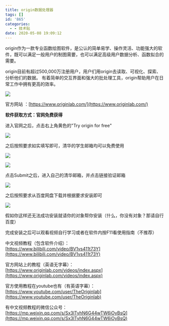 ```yaml
---
title: origin数据处理器
tags: []
id: '865'
categories:
  - - 技术贴
date: 2020-05-08 19:09:12
---
```


origin作为一款专业函数绘图软件，是公认的简单易学、操作灵活、功能强大的软件，既可以满足一般用户的制图需要，也可以满足高级用户数据分析、函数拟合的需要。

origin目前有超过500,000万注册用户，用户们用origin去读取、可视化、探索、分析他们的数据。 有着简单的交互界面和强大的批处理工具，origin帮助用户在日常工作中拥有更高的效率。

![](../../wp-content_uploads/2020/05/1-1-1024x417.png)

官方网站 ：[https://www.originlab.com/](https://www.originlab.com/)

**软件获取方式：官网免费获得**

进入官网之后，点击右上角黄色的"Try origin for free"

![](../../wp-content_uploads/2020/05/2-3.png)

之后按照要求如实填写即可，清华的学生邮箱均可以免费使用

![](../../wp-content_uploads/2020/05/3-1-1024x588.png)

![](../../wp-content_uploads/2020/05/4-1-1024x508.png)

点击Submit之后，进入自己的清华邮箱，并点击链接验证邮箱

![](../../wp-content_uploads/2020/05/5-1.png)

之后按照要求从百度网盘下载并根据要求安装即可

![](../../wp-content_uploads/2020/05/7.jpg)

假如你这样还无法成功安装就请你的对象帮你安装（什么，你没有对象？那请自行百度）

完成安装之后可以观看视频自行学习或者在软件内按F11看使用指南（不推荐）

中文视频教程（包含软件介绍）：[https://www.bilibili.com/video/BV1vs411t73Y](https://www.bilibili.com/video/BV1vs411t73Y)

官方网站上的教程（英语无字幕）：[https://www.originlab.com/videos/index.aspx](https://www.originlab.com/videos/index.aspx)

官方使用教程在youtube也有（有英语字幕）：[https://www.youtube.com/user/TheOriginlab](https://www.youtube.com/user/TheOriginlab)

有中文视频教程的微信公众号：[https://mp.weixin.qq.com/s/Sx3lTyhN6G44wTW6iOyBsQ](https://mp.weixin.qq.com/s/Sx3lTyhN6G44wTW6iOyBsQ)